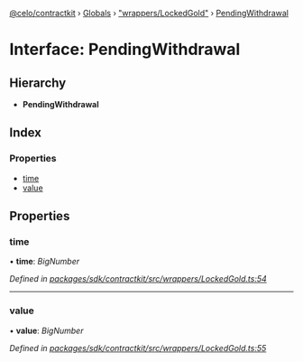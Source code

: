 [@celo/contractkit](../README.md) › [Globals](../globals.md) › ["wrappers/LockedGold"](../modules/_wrappers_lockedgold_.md) › [PendingWithdrawal](_wrappers_lockedgold_.pendingwithdrawal.md)

# Interface: PendingWithdrawal

## Hierarchy

* **PendingWithdrawal**

## Index

### Properties

* [time](_wrappers_lockedgold_.pendingwithdrawal.md#time)
* [value](_wrappers_lockedgold_.pendingwithdrawal.md#value)

## Properties

###  time

• **time**: *BigNumber*

*Defined in [packages/sdk/contractkit/src/wrappers/LockedGold.ts:54](https://github.com/celo-org/celo-monorepo/blob/contractkit-v1.2.2/packages/sdk/contractkit/src/wrappers/LockedGold.ts#L54)*

___

###  value

• **value**: *BigNumber*

*Defined in [packages/sdk/contractkit/src/wrappers/LockedGold.ts:55](https://github.com/celo-org/celo-monorepo/blob/contractkit-v1.2.2/packages/sdk/contractkit/src/wrappers/LockedGold.ts#L55)*
